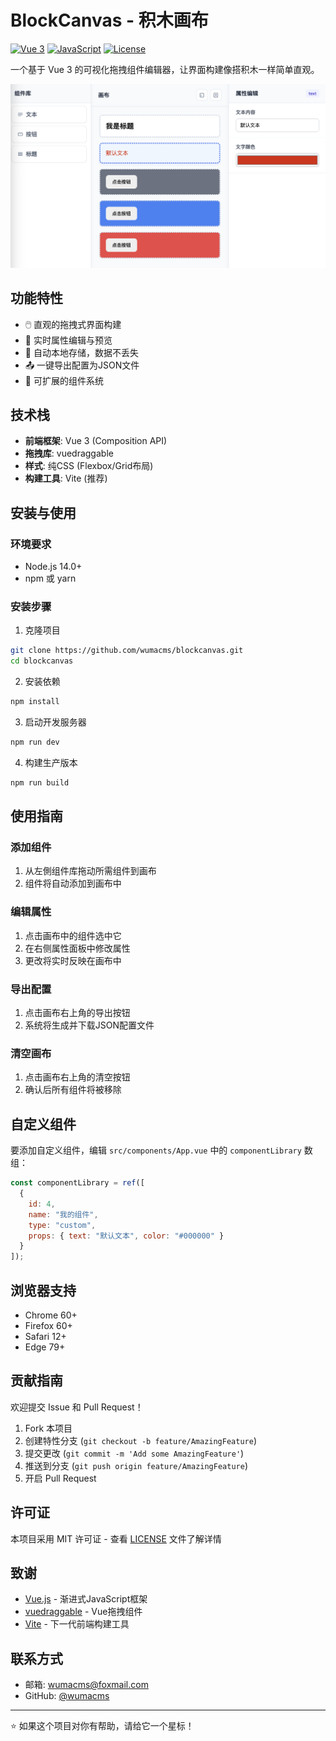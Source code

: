 # BlockCanvas - 积木画布

[![Vue 3](https://img.shields.io/badge/Vue-3-4fc08d.svg)](https://vuejs.org/)
[![JavaScript](https://img.shields.io/badge/JavaScript-ES6+-f7df1e.svg)](https://developer.mozilla.org/en-US/docs/Web/JavaScript)
[![License](https://img.shields.io/badge/License-MIT-blue.svg)](LICENSE)

一个基于 Vue 3 的可视化拖拽组件编辑器，让界面构建像搭积木一样简单直观。

![截图](screenshot.png)

## 功能特性

- 🖱️ 直观的拖拽式界面构建
- 🎨 实时属性编辑与预览
- 💾 自动本地存储，数据不丢失
- 📤 一键导出配置为JSON文件
- 🧩 可扩展的组件系统

## 技术栈

- **前端框架**: Vue 3 (Composition API)
- **拖拽库**: vuedraggable
- **样式**: 纯CSS (Flexbox/Grid布局)
- **构建工具**: Vite (推荐)

## 安装与使用

### 环境要求

- Node.js 14.0+
- npm 或 yarn

### 安装步骤

1. 克隆项目
```bash
git clone https://github.com/wumacms/blockcanvas.git
cd blockcanvas
```

2. 安装依赖
```bash
npm install
```

3. 启动开发服务器
```bash
npm run dev
```

4. 构建生产版本
```bash
npm run build
```

## 使用指南

### 添加组件
1. 从左側组件库拖动所需组件到画布
2. 组件将自动添加到画布中

### 编辑属性
1. 点击画布中的组件选中它
2. 在右侧属性面板中修改属性
3. 更改将实时反映在画布中

### 导出配置
1. 点击画布右上角的导出按钮
2. 系统将生成并下载JSON配置文件

### 清空画布
1. 点击画布右上角的清空按钮
2. 确认后所有组件将被移除

## 自定义组件

要添加自定义组件，编辑 `src/components/App.vue` 中的 `componentLibrary` 数组：

```javascript
const componentLibrary = ref([
  {
    id: 4,
    name: "我的组件",
    type: "custom",
    props: { text: "默认文本", color: "#000000" }
  }
]);
```

## 浏览器支持

- Chrome 60+
- Firefox 60+
- Safari 12+
- Edge 79+

## 贡献指南

欢迎提交 Issue 和 Pull Request！

1. Fork 本项目
2. 创建特性分支 (`git checkout -b feature/AmazingFeature`)
3. 提交更改 (`git commit -m 'Add some AmazingFeature'`)
4. 推送到分支 (`git push origin feature/AmazingFeature`)
5. 开启 Pull Request

## 许可证

本项目采用 MIT 许可证 - 查看 [LICENSE](LICENSE) 文件了解详情

## 致谢

- [Vue.js](https://vuejs.org/) - 渐进式JavaScript框架
- [vuedraggable](https://github.com/SortableJS/vuedraggable) - Vue拖拽组件
- [Vite](https://vitejs.dev/) - 下一代前端构建工具

## 联系方式

- 邮箱: wumacms@foxmail.com
- GitHub: [@wumacms](https://github.com/wumacms)

---

⭐ 如果这个项目对你有帮助，请给它一个星标！
